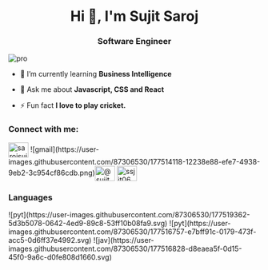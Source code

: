 <h1 align="center">Hi 👋, I'm Sujit Saroj</h1>
<h3 align="center">Software Engineer</h3>

![pro](https://user-images.githubusercontent.com/87306530/177513392-0a4387b0-79f8-434b-a22f-744d9d62a7e0.svg)
- 🌱 I’m currently learning **Business Intelligence**

- 💬 Ask me about **Javascript, CSS and React**

- ⚡ Fun fact **I love to play cricket.**

<h3 align="left">Connect with me:</h3>
<p align="left">
<a href="https://instagram.com/sarojsujit4" target="blank"><img align="center" src="https://raw.githubusercontent.com/rahuldkjain/github-profile-readme-generator/master/src/images/icons/Social/instagram.svg" alt="sarojsujit4" height="30" width="40" /></a>
![gmail](https://user-images.githubusercontent.com/87306530/177514118-12238e88-efe7-4938-9eb2-3c954cf86cdb.png)<a href=
<a href="https://www.hackerrank.com/@sujit_saroj" target="blank"><img align="center" src="https://raw.githubusercontent.com/rahuldkjain/github-profile-readme-generator/master/src/images/icons/Social/hackerrank.svg" alt="@sujit_saroj" height="30" width="40" /></a>
<a href="https://www.leetcode.com/ssjit06" target="blank"><img align="center" src="https://raw.githubusercontent.com/rahuldkjain/github-profile-readme-generator/master/src/images/icons/Social/leet-code.svg" alt="ssjit06" height="30" width="40" /></a>
</p>

<h3 align="left">Languages </h3>
<p align="left"> 
![pyt](https://user-images.githubusercontent.com/87306530/177519362-5d3b5078-0642-4ed9-89c8-53ff10b08fa9.svg)
![pyt](https://user-images.githubusercontent.com/87306530/177516757-e7bff91c-0179-473f-acc5-0d6ff37e4992.svg)
![jav](https://user-images.githubusercontent.com/87306530/177516828-d8eaea5f-0d15-45f0-9a6c-d0fe808d1660.svg)

<h3 align="left>Frontend </h3>



